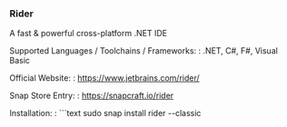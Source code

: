### Rider

A fast & powerful cross-platform .NET IDE

Supported Languages / Toolchains / Frameworks:
: .NET, C#, F#, Visual Basic

Official Website:
: https://www.jetbrains.com/rider/

Snap Store Entry:
: https://snapcraft.io/rider

Installation:
: ```text
  sudo snap install rider --classic
  ```

